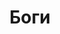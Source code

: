 ---
layout: archive_film
permalink: ua/archive/2020/short/gods

title: Боги
director: Alberto Arellano
country: Іспанія
description: Поетичне, але точне зображення історії, коли серце бере верх. Група людей з пристрастю до всіх земних насолод показує гедоністичний підхід до життя, чуттєвий бенкет…
category: short
image_folder: images/films/archive/2020/short/gods
is_winner: false
submission_year: 2020
lang: ua
---